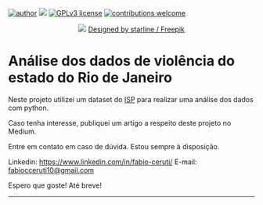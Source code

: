 [![author](https://img.shields.io/badge/author-fabiocceruti-red.svg)](https://www.linkedin.com/in/fabio-corr%C3%AAa-ceruti-32ab704b/) [![](https://img.shields.io/badge/python-3.7+-blue.svg)](https://www.python.org/downloads/release/python-365/) [![GPLv3 license](https://img.shields.io/badge/License-GPLv3-blue.svg)](http://perso.crans.org/besson/LICENSE.html) [![contributions welcome](https://img.shields.io/badge/contributions-welcome-brightgreen.svg?style=flat)](https://github.com/carlosfab/data_science/issues)
<p align="center">
  <img src="https://github.com/fabiocceruti/Portfolio/blob/main/Banner_Principal_Ajustado.png?raw=true" >
  <a href="http://www.freepik.com">Designed by starline / Freepik</a>
</p>

# Análise dos dados de violência do estado do Rio de Janeiro

Neste projeto utilizei um dataset do [ISP](https://www.ispdados.rj.gov.br:4432/estatistica.html) para realizar uma análise dos dados com python.

Caso tenha interesse, publiquei um artigo a respeito deste projeto no Medium.

Entre em contato em caso de dúvida. Estou sempre à disposição.

Linkedin: https://www.linkedin.com/in/fabio-ceruti/
E-mail: fabiocceruti10@gmail.com

Espero que goste! Até breve!

----------------------------------------------------------------
